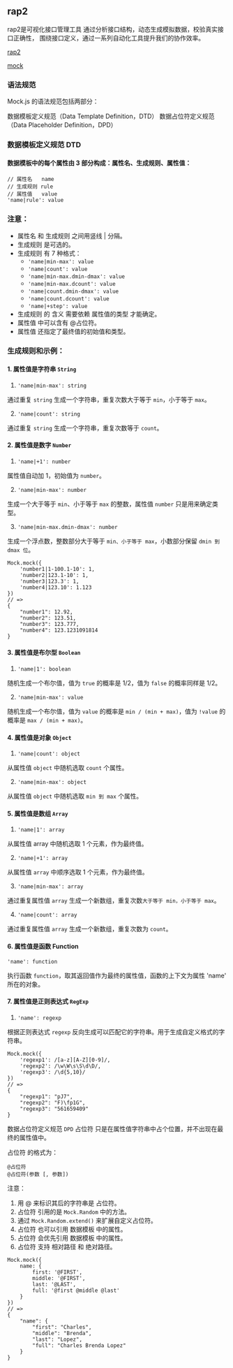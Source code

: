 ## rap2
rap2是可视化接口管理工具 通过分析接口结构，动态生成模拟数据，校验真实接口正确性， 围绕接口定义，通过一系列自动化工具提升我们的协作效率。

[rap2](https://www.jianshu.com/p/22d21ec04cd0)

[mock](https://github.com/nuysoft/Mock/wiki/Syntax-Specification)



### 语法规范
Mock.js 的语法规范包括两部分：

数据模板定义规范（Data Template Definition，DTD）
数据占位符定义规范（Data Placeholder Definition，DPD）
### 数据模板定义规范 DTD
#### 数据模板中的每个属性由 3 部分构成：属性名、生成规则、属性值：
```
// 属性名   name
// 生成规则 rule
// 属性值   value
'name|rule': value
```
### 注意：

- 属性名 和 生成规则 之间用竖线 | 分隔。
- 生成规则 是可选的。
- 生成规则 有 7 种格式：
    - `'name|min-max': value`
    - `'name|count': value`
    - `'name|min-max.dmin-dmax': value`
    - `'name|min-max.dcount': value`
    - `'name|count.dmin-dmax': value`
    - `'name|count.dcount': value`
    - `'name|+step': value`
- 生成规则 的 含义 需要依赖 属性值的类型 才能确定。
- 属性值 中可以含有 @占位符。
- 属性值 还指定了最终值的初始值和类型。


### 生成规则和示例：

#### 1. 属性值是字符串 `String`
1. `'name|min-max': string`

通过重复 `string` 生成一个字符串，重复次数大于等于 `min`，小于等于 `max`。

2. `'name|count': string`

通过重复 `string` 生成一个字符串，重复次数等于 `count`。

#### 2. 属性值是数字 `Number`
1. `'name|+1': number`

属性值自动加 1，初始值为 `number`。

2. `'name|min-max': number`

生成一个大于等于 `min`、小于等于 `max` 的整数，属性值 `number` 只是用来确定类型。

3. `'name|min-max.dmin-dmax': number`

生成一个浮点数，整数部分大于等于 `min、小于等于 max`，小数部分保留 `dmin 到 dmax 位`。
```
Mock.mock({
    'number1|1-100.1-10': 1,
    'number2|123.1-10': 1,
    'number3|123.3': 1,
    'number4|123.10': 1.123
})
// =>
{
    "number1": 12.92,
    "number2": 123.51,
    "number3": 123.777,
    "number4": 123.1231091814
}
```
#### 3. 属性值是布尔型 `Boolean`
1. `'name|1': boolean`

随机生成一个布尔值，值为 `true` 的概率是 1/2，值为 `false` 的概率同样是 1/2。

2. `'name|min-max': value`

随机生成一个布尔值，值为 `value` 的概率是 `min / (min + max)`，值为 `!value` 的概率是 `max / (min + max)`。

#### 4. 属性值是对象 `Object`
1. `'name|count': object`

从属性值 `object` 中随机选取 `count` 个属性。

2. `'name|min-max': object`

从属性值 `object` 中随机选取 `min 到 max` 个属性。

#### 5. 属性值是数组 `Array`
1. `'name|1': array`

从属性值 array 中随机选取 1 个元素，作为最终值。

2. `'name|+1': array`

从属性值 `array` 中顺序选取 1 个元素，作为最终值。

3. `'name|min-max': array`

通过重复属性值 `array` 生成一个新数组，重复次数`大于等于 min，小于等于 max`。

4. `'name|count': array`

通过重复属性值 `array` 生成一个新数组，重复次数为 `count`。

#### 6. 属性值是函数 Function
`'name': function`

执行函数 `function`，取其返回值作为最终的属性值，函数的上下文为属性 'name' 所在的对象。

#### 7. 属性值是正则表达式 `RegExp`
1. `'name': regexp`

根据正则表达式 `regexp` 反向生成可以匹配它的字符串。用于生成自定义格式的字符串。
```
Mock.mock({
    'regexp1': /[a-z][A-Z][0-9]/,
    'regexp2': /\w\W\s\S\d\D/,
    'regexp3': /\d{5,10}/
})
// =>
{
    "regexp1": "pJ7",
    "regexp2": "F)\fp1G",
    "regexp3": "561659409"
}
```
数据占位符定义规范 `DPD`
占位符 只是在属性值字符串中占个位置，并不出现在最终的属性值中。

占位符 的格式为：
```
@占位符
@占位符(参数 [, 参数])
```
注意：

1. 用 @ 来标识其后的字符串是 占位符。
2. 占位符 引用的是 `Mock.Random` 中的方法。
3. 通过 `Mock.Random.extend()` 来扩展自定义占位符。
4. 占位符 也可以引用 数据模板 中的属性。
5. 占位符 会优先引用 数据模板 中的属性。
6. 占位符 支持 相对路径 和 绝对路径。
```
Mock.mock({
    name: {
        first: '@FIRST',
        middle: '@FIRST',
        last: '@LAST',
        full: '@first @middle @last'
    }
})
// =>
{
    "name": {
        "first": "Charles",
        "middle": "Brenda",
        "last": "Lopez",
        "full": "Charles Brenda Lopez"
    }
}
```